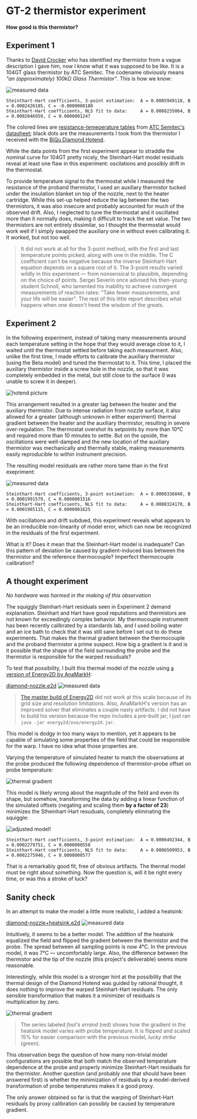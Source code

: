 # GT-2 thermistor experiment

**How good is this thermistor?**

## Experiment 1

Thanks to [David Crocker](https://github.com/dc42) who has identified my thermistor from a vague description I gave him, now I know what it was supposed to be like. It is a 104GT glass thermistor by ATC Semitec. The codename obviously means *"an (approximately) 100k&Omega; Glass Thermistor"*. This is how we know:

![measured data](SH-fit.1.png)

```
Steinthart-Hart coefficients, 3-point estimation:  A = 0.0005949118, B = 0.0002426185, C = -0.0000000180
Steinthart-Hart coefficients, NLS fit to data:     A = 0.0008235064, B = 0.0002046959, C = 0.0000001247
```

The colored lines are [resistance-temeperature tables](https://github.com/selkovjr/gt-2-thermistor-experiment/blob/master/gt-2-glass-thermistors.tab) from [ATC Semitec's datasheet](http://www.atcsemitec.co.uk/gt-2-glass-thermistors.html); black dots are the measurements I took from the thermistor I received with the [BiQu Diamond Hotend](https://www.biqu.equipment/products/diamond-3d-printer-extruder-reprap-hotend-3d-v6-heatsink-3-in-1-out-multi-nozzle-extruder-prusa-i3-kit-for-1-75-0-4mm).

While the data points from the first experiment appear to straddle the nominal curve for 104GT pretty nicely, the Steinhart-Hart model residuals reveal at least one flaw in this experiment: oscilations and possibly drift in the thermostat.

To provide temperature signal to the thermostat while I measured the resistance of the proband thermistor, I used an auxiliary thermistor tucked under the insulation blanket on top of the nozzle, next to the heater cartridge. While this set-up helped reduce the lag between the two thermistors, it was also insecure and probably accounted for much of the observed drift. Also, I neglected to tune the thermostat and it oscillated more than it normally does, making it difficult to track the set value. The two thermistors are not entirely dissimilar, so I thought the thermostat would work well if I simply swapped the auxiliary one in without even calibrating it. It worked, but not too well.

> It did not work at all for the 3-point method, with the first and last temperature points picked, along with one in the middle. The C coefficient can't be negative because the inverse Steinhart-Hart equation depends on a square root of it. The 3-point results varied wildly in this experiment &mdash; from nonsensical to plausible, depending on the choice of points. Sergei Severin once advised his then-young student Schnoll, who lamented his inability to achieve convrgent measurements of reaction rates: "Take fewer measurements, and your life will be easier". The rest of this little report describes what happens when one doesn't heed the wisdom of the greats.

## Experiment 2

In the following experiment, instead of taking many measurements around each temperature setting in the hope that they would average close to it, I waited until the thermostat settled before taking each measurment. Also, unlike the first time, I made efforts to calibrate the auxiliary thermistor (using the Beta model) and tuned the thermostat to it. This time, I placed the auxiliary thermistor inside a screw hole in the nozzle, so that it was completely embedded in the metal, but still close to the surface (I was unable to screw it in deeper).

![hotend picture](diamond-hotend.png)

This arrangement resulted in a greater lag between the heater and the auxiliary thermistor. Due to intense radiation from nozzle surface, it also allowed for a greater (although unknown in either experiment) thermal gradient between the heater and the auxiliary thermistor, resulting in severe over-regulation. The thermostat overshot its setpoints by more than 10&deg;C and required more than 10 minutes to settle. But on the upside, the oscillations were well-damped and the new location of the auxiliary thermistor was mechanically and thermally stable, making measurements easily reproducible to within instrument precision.

The resulting model residuals are rather more tame than in the first exepriment:

![measured data](SH-fit.2.png)

```
Steinthart-Hart coefficients, 3-point estimation:  A = 0.0008336840, B = 0.0001991579, C = 0.0000001516
Steinthart-Hart coefficients, NLS fit to data:     A = 0.0008324170, B = 0.0001985115, C = 0.0000001625
```

With oscillations and drift subdued, this experiment reveals what appears to be an irreducible non-linearity of model error, which can now be recognized in the residuals of the first experiment.

What is it? Does it mean that the Steinhart-Hart model is inadequate? Can this pattern of deviation be caused by gradient-induced bias between the thermistor and the reference thermocouple? Imperfect thermocouple calibration?

## A thought experiment

*No hardware was harmed in the making of this observation*

The squiggly Steinhart-Hart residuals seen in Experiment 2 demand explanation. Steinhart and Hart have good reputations and thermistors are not known for exceedingly complex behavior. My thermocouple instrument has been recently calibrated by a standards lab, and I used boiling water and an ice bath to check that it was still sane before I set out to do these experiments. That makes the thermal gradient between the thermocouple and the proband thermistor a prime suspect. How big a gradient is it and is it possible that the shape of the field surrounding the probe and the thermistor is responsible for the warped resuduals?

To test that possibility, I built this thermal model of the nozzle using [a version of Energy2D by AnaMarkH](https://github.com/AnaMarkH/energy2d):

[diamond-nozzle.e2d](diamond-nozzle.e2d)
![measured data](diamond-hotend-200C.png)

> [The master build of Energy2D](http://energy.concord.org/energy2d/) did not work at this scale because of its grid size and resolution limitations. Also, AnaMarkH's version has an improved solver that eliminates a couple nasty artifacts. I did not have to build his version because the repo includes a pre-built jar; I just ran `java -jar energy2d/exe/energy2d.jar`.

This model is dodgy in too many ways to mention, yet it appears to be capable of simulating some properties of the field that could be responsible for the warp. I have no idea what those properties are.

Varying the temperature of simulated heater to match the observations at the probe produced the following dependence of thermistor-probe offset on probe temperature:

![thermal gradient](gradient.png)

This model is likely wrong about the magnitude of the field and even its shape, but somehow, transforming the data by adding a linear function of the simulated offsets (negating and scaling them **by a factor of 23**)  minimizes the Stheinhart-Hart resuduals, completely eliminating the squiggle:

![adjusted model!](SH-fit.corrected.png)

```
Steinthart-Hart coefficients, 3-point estimation:  A = 0.0006492344, B = 0.0002279751, C = 0.0000000558
Steinthart-Hart coefficients, NLS fit to data:     A = 0.0006509953, B = 0.0002275946, C = 0.0000000577
```

That is a remarkably good fit, free of obvious artifacts. The thermal model must be right about something. Now the question is, will it be right every time, or was this a stroke of luck?


## Sanity check

In an attempt to make the model a little more realistic, I added a heatsink:

[diamond-nozzle+heatsink.e2d](diamond-nozzle.heatsink.e2d)
![measured data](diamond-hotend+heatsink-200C.png)

Intuitively, it seems to be a better model. The addition of the heatsink equalized the field and flipped the gradient between the thermistor and the probe. The spread between all sampling points is now 4&deg;C. In the previous model, it was 7&deg;C &mdash; uncomfortably large. Also, the difference between the thermistor and the tip of the nozzle (this project's deliverable) seems more reasonable.

Interestingly, while this model is a stronger hint at the possibility that the thermal design of the Diamond Hotend was guided by rational thought, it does nothing to improve the warped Steinhart-Hart residuals. The only sensible transformation that makes it a minimizer of residuals is multiplication by zero.

![thermal gradient](gradient.heatsink.png)

> The series labeled *fool's errand* (red) shows how the gradient in the heatsink model varies with probe temperature. It is flipped and scaled 15% for easier comparison with the previous model, *lucky strike* (green).

This observation begs the question of how many non-trivial model configurations are possible that both match the observed temperature dependence at the probe and properly minimize Steinhart-Hart residuals for the thermistor. Another question (and probably one that should have been answered first) is whether the minimization of residuals by a model-derived transformation of probe temperatures makes it a good proxy.

The only answer obtained so far is that the warping of Steinhart-Hart residuals by proxy calibration can possibly be caused by temperature gradient.
